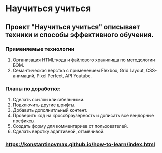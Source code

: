 # Научиться учиться

## Проект "Научиться учиться" описывает техники и способы эффективного обучения.

### Применяемые технологии
1. Организация HTML-кода и файлового хранилища по методологии БЭМ.
2. Семантическая вёрстка с применением Flexbox, Grid Layout, CSS-анимаций, Pixel Perfect, API Youtube.

### Планы по доработке:
1. Сделать ссылки кликабельными.
2. Подключить другие шрифты.
3. Добавить дополнитльный контент.
4. Проверить код на кроссбраузерность и дописать все вендорные префиксы.
5. Создать форму для комментариев от пользователей.
6. Сделать верстку адаптивной, отзывчивой.

### https://konstantinovmax.github.io/how-to-learn/index.html